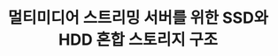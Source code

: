 ---
layout: publication-single
title: 멀티미디어 스트리밍 서버를 위한 SSD와 HDD 혼합 스토리지 구조
name: 한국컴퓨터종합학술대회 논문지
first-author: 김선우
co-authors: 문지성, 기안호, 강수용
during: 2011.06.01
location: 
impactfactor: 
doi: 
note: 
categories: 
 - Flash Memory and Non-Volatile RAM
tag: 
 - Domestic Conference
---